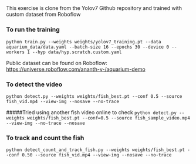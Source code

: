 ## 

This exercise is clone from  the Yolov7 Github repository and trained with custom dataset from Roboflow

### To run the training
`python train.py --weights weights/yolov7_training.pt
--data aquarium_data/data.yaml
--batch-size 16
--epochs 30
--device 0
--workers 1
--hyp data/hyp.scratch.custom.yaml`

Public dataset can be found on Roboflow:  https://universe.roboflow.com/ananth-v-/aquarium-demo
### To detect the video
`python detect.py --weights weights/fish_best.pt --conf 0.5 --source fish_vid.mp4 --view-img --nosave --no-trace`

#####Tried using another fish video online to check 
`python detect.py --weights weights/fish_best.pt --conf=0.5 --source fish_sample_video.mp4 --view-img --no-trace --nosave`


### To track and count the fish
`python detect_count_and_track_fish.py --weights weights/fish_best.pt --conf 0.50 --source fish_vid.mp4 --view-img --nosave --no-trace
`
####